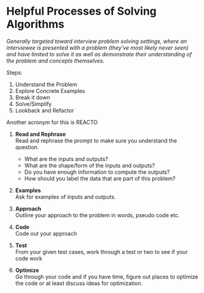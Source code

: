 # **Helpful Processes of Solving Algorithms**
_Generally targeted toward interview problem solving settings, where an interviewee is presented with a problem (they've most likely never seen) and have limited to solve it as well as demonstrate their understanding of the problem and concepts themselves._

Steps:
 1. Understand the Problem
 2. Explore Concrete Examples
 3. Break it down
 4. Solve/Simplify
 5. Lookback and Refactor

Another acronym for this is REACTO
1. **Read and Rephrase**<br>
Read and rephrase the prompt to make sure you understand the question.<br>
    - What are the inputs and outputs?
    - What are the shape/form of the inputs and outputs?
    - Do you have enough information to compute the outputs?
    - How should you label the data that are part of this problem?

2. **Examples**<br>
Ask for examples of inputs and outputs.

3. **Approach**<br>
Outline your approach to the problem in words, pseudo code etc.
4. **Code**<br>
Code out your approach
5. **Test** <br>
From your given test cases, work through a test or two to see if your code work
6. **Optimize**<br> Go through your code and if you have time, figure out places to optimize the code or at least discuss ideas for optimization.




